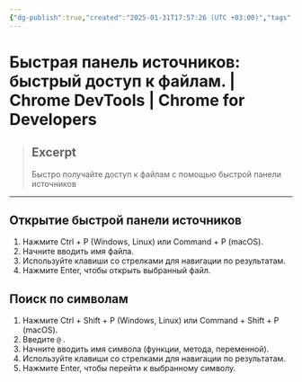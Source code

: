 ```yaml
---
{"dg-publish":true,"created":"2025-01-31T17:57:26 (UTC +03:00)","tags":[],"source":"https://developer.chrome.com/docs/devtools/quick-source?hl=ru","author":"Jecelyn Yeen","permalink":"/proekty/extentions/dev-tools/quick-source-panel/","dgPassFrontmatter":true}
---
```



# Быстрая панель источников: быстрый доступ к файлам.  |  Chrome DevTools  |  Chrome for Developers

> ## Excerpt
> Быстро получайте доступ к файлам с помощью быстрой панели источников

---

## Открытие быстрой панели источников

1.  Нажмите Ctrl + P (Windows, Linux) или Command + P (macOS).
2.  Начните вводить имя файла.
3.  Используйте клавиши со стрелками для навигации по результатам.
4.  Нажмите Enter, чтобы открыть выбранный файл.

## Поиск по символам

1.  Нажмите Ctrl + Shift + P (Windows, Linux) или Command + Shift + P (macOS).
2.  Введите `@` .
3.  Начните вводить имя символа (функции, метода, переменной).
4.  Используйте клавиши со стрелками для навигации по результатам.
5.  Нажмите Enter, чтобы перейти к выбранному символу. 